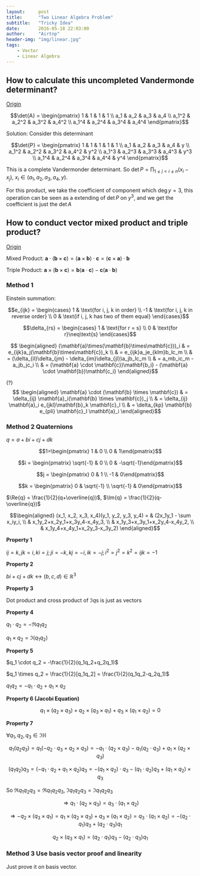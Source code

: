 ```yaml
---
layout:     post
title:      "Two Linear Algebra Problem"
subtitle:   "Tricky Idea"
date:       2016-05-18 22:03:00
author:     "Airtnp"
header-img: "img/linear.jpg"
tags:
    - Vector
    - Linear Algebra
---
```


## How to calculate this uncompleted Vandermonde determinant?

[Origin](http://tieba.baidu.com/p/4555950555)

$$\det{A} = \begin{pmatrix} 1 & 1 & 1 & 1 \\ a_1 & a_2 & a_3 & a_4 \\ a_1^2 & a_2^2 & a_3^2 & a_4^2 \\ a_1^4 & a_2^4 & a_3^4 & a_4^4 \end{pmatrix}$$

Solution: Consider this determinant

$$\det{P} = \begin{pmatrix} 1 & 1 & 1 & 1 & 1 \\ a_1 & a_2 & a_3 & a_4 & y \\ a_1^2 & a_2^2 & a_3^2 & a_4^2 & y^2 \\ a_1^3 & a_2^3 & a_3^3 & a_4^3 & y^3 \\ a_1^4 & a_2^4 & a_3^4 & a_4^4 & y^4 \end{pmatrix}$$

This is a complete Vandermonder determinant. So $\det{P} = \prod_{1 \leq j < i \leq n}\limits (x_i-x_j)$, $x_i \in (a_1, a_2, a_3, a_4, y)$.

For this product, we take the coefficient of component which $\deg{y} = 3$, this operation can be seen as a extending of $\det{P}$ on $y^3$, and we get the coefficient is just the $\det{A}$

## How to conduct vector mixed product and triple product?

[Origin](https://www.zhihu.com/question/21928651)

Mixed Product: $\mathbf{a}\cdot(\mathbf{b}\times\mathbf{c}) = (\mathbf{a}\times\mathbf{b})\cdot \mathbf{c} = (\mathbf{c}\times\mathbf{a})\cdot \mathbf{b}$

Triple Product: $\mathbf{a}\times(\mathbf{b}\times\mathbf{c}) = \mathbf{b}(\mathbf{a}\cdot\mathbf{c}) - \mathbf{c}(\mathbf{a}\cdot\mathbf{b})$

### Method 1

Einstein summation:

$$e_{ijk} = \begin{cases} 1 & \text{for i, j, k in order} \\ -1 & \text{for i, j, k in reverse order} \\ 0 & \text{if i, j, k has two of them equal} \end{cases}$$

$$\delta_{rs} = \begin{cases} 1 & \text{for r = s} \\ 0 & \text{for r}\neq\text{s} \end{cases}$$

$$ \begin{aligned}
(\mathbf{a}\times(\mathbf{b}\times\mathbf{c}))_i & = e_{ijk}a_j(\mathbf{b}\times\mathbf{c})_k \\
& = e_{ijk}a_je_{klm}b_lc_m \\
& = (\delta_{il}\delta_{jm} - \delta_{im}\delta_{jl})a_jb_lc_m \\
& = a_mb_ic_m - a_jb_jc_i \\
& = (\mathbf{a} \cdot \mathbf{c})\mathbf{b_i} - (\mathbf{a} \cdot \mathbf{b})\mathbf{c_i}
\end{aligned}$$

(?)
$$ \begin{aligned}
\mathbf{a} \cdot (\mathbf{b} \times \mathbf{c}) & = \delta_{ij} \mathbf{a}_i(\mathbf{b} \times \mathbf{c})_j \\
& = \delta_{ij} \mathbf{a}_i e_{jkl}\mathbf{b}_k \mathbf{c}_l \\
& = \delta_{kp} \mathbf{b} e_{pli} \mathbf{c}_l \mathbf{a}_i
\end{aligned}$$

### Method 2 Quaternions

$q = a+bi+cj+dk$

 $$1=\begin{pmatrix} 1 & 0 \\ 0 & 1\end{pmatrix}$$

 $$i = \begin{pmatrix} \sqrt{-1} & 0 \\ 0 & -\sqrt{-1}\end{pmatrix}$$

$$j = \begin{pmatrix} 0 & 1 \\ -1 & 0\end{pmatrix}$$

$$k = \begin{pmatrix} 0 & \sqrt{-1} \\ \sqrt{-1} & 0\end{pmatrix}$$

$\Re{q} = \frac{1}{2}(q+\overline{q})$, $\Im{q} = \frac{1}{2}(q-\overline{q})$

$$\begin{aligned}
(x_1, x_2, x_3, x_4)(y_1, y_2, y_3, y_4)  = & (2x_1y_1 - \sum x_iy_i, \\
& x_1y_2+x_2y_1+x_3y_4-x_4y_3, \\
& x_1y_3+x_3y_1+x_2y_4-x_4y_2, \\
& x_1y_4+x_4y_1+x_2y_3-x_3y_2)
\end{aligned}$$

**Property 1**

$ij=k,\, jk=i,\, ki=j;\,ji=-k,kj=-i,ik=-j;i^2=j^2=k^2=ijk=-1$

**Property 2**

$bi+cj+dk \leftrightarrow (b, c, d) \in \mathbb{R}^3$

**Property 3**

Dot product and cross product of $\Im{q}$s is just as vectors

**Property 4**

$q_1\cdot q_2 = -\Re{q_1q_2}$

$q_1 \times q_2 = \Im(q_1q_2)$

**Property 5**

$q_1 \cdot q_2 = -\frac{1}{2}(q_1q_2+q_2q_1)$

$q_1 \times q_2 = \frac{1}{2}[q_1q_2] = \frac{1}{2}(q_1q_2-q_2q_1)$

$q_1q_2 = -q_1\cdot q_2+q_1\times q_2$

**Property 6 (Jacobi Equation)**

$$q_1 \times (q_2 \times q_3) + q_2 \times (q_3 \times q_1) + q_3 \times (q_1 \times q_2) = 0$$

**Property 7**

$\forall q_1, q_2, q_3 \in \Im{\mathbb{H}}$

$$q_1(q_2q_3) = q_1(-q_2\cdot q_3 + q_2 \times q_3) = -q_1\cdot(q_2\times q_3) - q_1(q_2 \cdot q_3) + q_1 \times (q_2 \times q_3)$$

$$(q_1q_2)q_3 = (-q_1\cdot q_2 + q_1 \times q_2)q_3 = -(q_1\times q_2)\cdot q_3 - (q_1 \cdot q_2 )q_3 + (q_1 \times q_2) \times q_3$$

So $\Re{q_1q_2q_3} = \Re{q_1q_2q_3}$, $\Im{q_1q_2q_3} = \Im{q_1q_2q_3}$

$$\Rightarrow q_1\cdot(q_2\times q_3) = q_3 \cdot (q_1 \times q_2)$$

$$\Rightarrow -q_2\times(q_3\times q_1) = q_1\times(q_2\times q_3) + q_3\times(q_1 \times q_2) = q_3 \cdot (q_1 \times q_2) = -(q_2\cdot q_1)q_3 + (q_2 \cdot q_3)q_1$$

$$q_2\times(q_3\times q_1) = (q_2 \cdot q_1)q_3 - (q_2\cdot q_3)q_1$$

### Method 3 Use basis vector proof and linearity

Just prove it on basis vector.